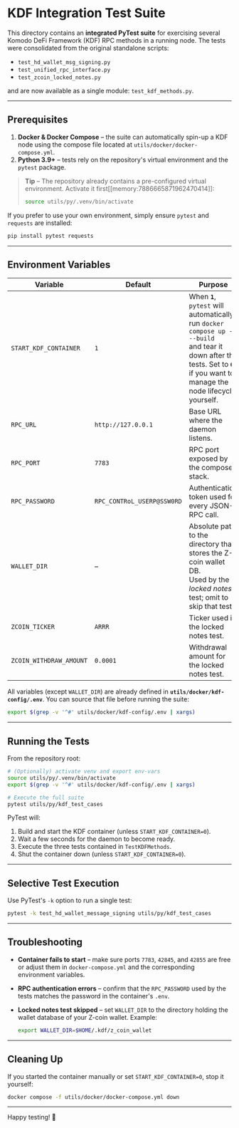 # KDF Integration Test Suite

This directory contains an **integrated PyTest suite** for exercising several Komodo DeFi Framework (KDF) RPC methods in a running node.  The tests were consolidated from the original standalone scripts:

* `test_hd_wallet_msg_signing.py`
* `test_unified_rpc_interface.py`
* `test_zcoin_locked_notes.py`

and are now available as a single module: `test_kdf_methods.py`.

---

## Prerequisites

1. **Docker & Docker Compose** – the suite can automatically spin-up a KDF node using the compose file located at `utils/docker/docker-compose.yml`.
2. **Python 3.9+** – tests rely on the repository's virtual environment and the `pytest` package.

> **Tip** – The repository already contains a pre-configured virtual environment.  Activate it first[[memory:7886665871962470414]]:
>
> ```bash
> source utils/py/.venv/bin/activate
> ```

If you prefer to use your own environment, simply ensure `pytest` and `requests` are installed:

```bash
pip install pytest requests
```

---

## Environment Variables

| Variable | Default | Purpose |
| -------- | ------- | ------- |
| `START_KDF_CONTAINER` | `1` | When **`1`**, `pytest` will automatically run `docker compose up -d --build` <br/>and tear it down after the tests.  Set to **`0`** if you want to manage the node lifecycle yourself. |
| `RPC_URL` | `http://127.0.0.1` | Base URL where the daemon listens. |
| `RPC_PORT` | `7783` | RPC port exposed by the compose stack. |
| `RPC_PASSWORD` | `RPC_CONTRoL_USERP@SSW0RD` | Authentication token used for every JSON-RPC call. |
| `WALLET_DIR` | – | Absolute path to the directory that stores the Z-coin wallet DB. <br/>Used by the *locked notes* test; omit to skip that test. |
| `ZCOIN_TICKER` | `ARRR` | Ticker used in the locked notes test. |
| `ZCOIN_WITHDRAW_AMOUNT` | `0.0001` | Withdrawal amount for the locked notes test. |

All variables (except `WALLET_DIR`) are already defined in **`utils/docker/kdf-config/.env`**.  You can source that file before running the suite:

```bash
export $(grep -v '^#' utils/docker/kdf-config/.env | xargs)
```

---

## Running the Tests

From the repository root:

```bash
# (Optionally) activate venv and export env-vars
source utils/py/.venv/bin/activate
export $(grep -v '^#' utils/docker/kdf-config/.env | xargs)

# Execute the full suite
pytest utils/py/kdf_test_cases
```

PyTest will:

1. Build and start the KDF container (unless `START_KDF_CONTAINER=0`).
2. Wait a few seconds for the daemon to become ready.
3. Execute the three tests contained in `TestKDFMethods`.
4. Shut the container down (unless `START_KDF_CONTAINER=0`).

---

## Selective Test Execution

Use PyTest's `-k` option to run a single test:

```bash
pytest -k test_hd_wallet_message_signing utils/py/kdf_test_cases
```

---

## Troubleshooting

* **Container fails to start** – make sure ports `7783`, `42845`, and `42855` are free or adjust them in `docker-compose.yml` and the corresponding environment variables.
* **RPC authentication errors** – confirm that the `RPC_PASSWORD` used by the tests matches the password in the container's `.env`.
* **Locked notes test skipped** – set `WALLET_DIR` to the directory holding the wallet database of your Z-coin wallet.  Example:

  ```bash
  export WALLET_DIR=$HOME/.kdf/z_coin_wallet
  ```

---

## Cleaning Up

If you started the container manually or set `START_KDF_CONTAINER=0`, stop it yourself:

```bash
docker compose -f utils/docker/docker-compose.yml down
```

---

Happy testing! 🚀 